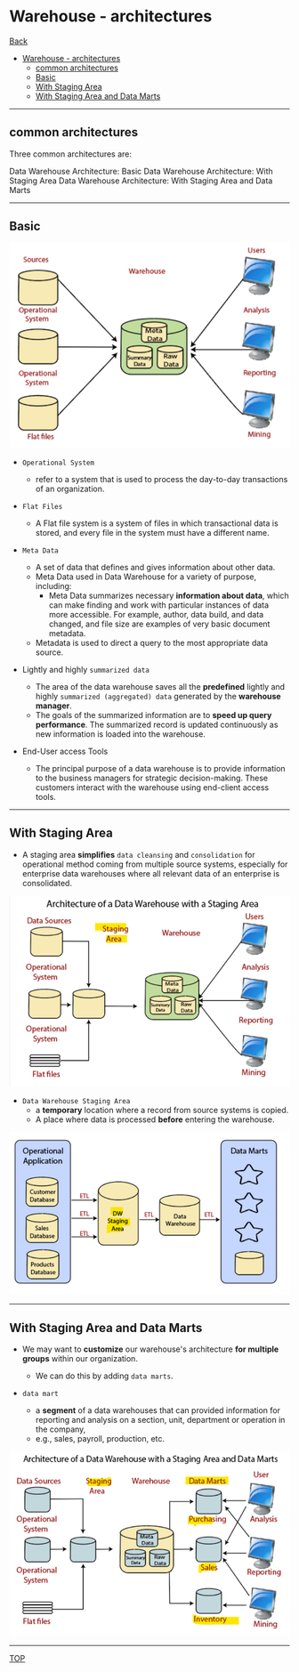 # Warehouse - architectures

[Back](../index.md)

- [Warehouse - architectures](#warehouse---architectures)
  - [common architectures](#common-architectures)
  - [Basic](#basic)
  - [With Staging Area](#with-staging-area)
  - [With Staging Area and Data Marts](#with-staging-area-and-data-marts)

---

## common architectures

Three common architectures are:

Data Warehouse Architecture: Basic
Data Warehouse Architecture: With Staging Area
Data Warehouse Architecture: With Staging Area and Data Marts

---

## Basic

![basic](./pic/basic.png)

- `Operational System`

  - refer to a system that is used to process the day-to-day transactions of an organization.

- `Flat Files`

  - A Flat file system is a system of files in which transactional data is stored, and every file in the system must have a different name.

- `Meta Data`

  - A set of data that defines and gives information about other data.
  - Meta Data used in Data Warehouse for a variety of purpose, including:
    - Meta Data summarizes necessary **information about data**, which can make finding and work with particular instances of data more accessible. For example, author, data build, and data changed, and file size are examples of very basic document metadata.
  - Metadata is used to direct a query to the most appropriate data source.

- Lightly and highly `summarized data`

  - The area of the data warehouse saves all the **predefined** lightly and highly `summarized (aggregated) data` generated by the **warehouse manager**.
  - The goals of the summarized information are to **speed up query performance**. The summarized record is updated continuously as new information is loaded into the warehouse.

- End-User access Tools
  - The principal purpose of a data warehouse is to provide information to the business managers for strategic decision-making. These customers interact with the warehouse using end-client access tools.

---

## With Staging Area

- A staging area **simplifies** `data cleansing` and `consolidation` for operational method coming from multiple source systems, especially for enterprise data warehouses where all relevant data of an enterprise is consolidated.

![staging](./pic/staging.png)

- `Data Warehouse Staging Area` 
  - a **temporary** location where a record from source systems is copied.
  - A place where data is processed **before** entering the warehouse.

![staging02.png](./pic/staging02.png)

---

## With Staging Area and Data Marts

- We may want to **customize** our warehouse's architecture **for multiple groups** within our organization.
    - We can do this by adding `data marts`. 

- `data mart`
  - a **segment** of a data warehouses that can provided information for reporting and analysis on a section, unit, department or operation in the company, 
  - e.g., sales, payroll, production, etc.

![staging_mart.png](./pic/staging_mart.png)


---

[TOP](#warehouse---architectures)

